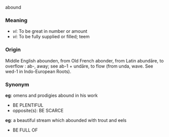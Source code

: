 abound
### Meaning
+ _vi_: To be great in number or amount
+ _vi_: To be fully supplied or filled; teem

### Origin

Middle English abounden, from Old French abonder, from Latin abundāre, to overflow : ab-, away; see ab-1 + undāre, to flow (from unda, wave. See wed-1 in Indo-European Roots).

### Synonym

__eg__: omens and prodigies abound in his work

+ BE PLENTIFUL
+ opposite(s): BE SCARCE

__eg__: a beautiful stream which abounded with trout and eels

+ BE FULL OF


